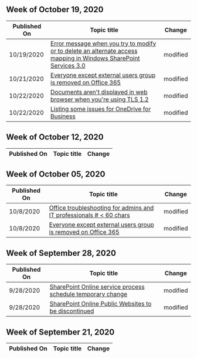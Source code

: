 <!-- This file is generated automatically each week. Changes made to this file will be overwritten.-->



## Week of October 19, 2020


| Published On |Topic title | Change |
|------|------------|--------|
| 10/19/2020 | [Error message when you try to modify or to delete an alternate access mapping in Windows SharePoint Services 3.0](/sharepoint/troubleshoot/security/update-conflict-when-modify-or-delete-alternate-access-mapping) | modified |
| 10/21/2020 | [Everyone except external users group is removed on Office 365](/sharepoint/troubleshoot/sharing-and-permissions/everyone-except-external-user-removed) | modified |
| 10/22/2020 | [Documents aren't displayed in web browser when you're using TLS 1.2](/sharepoint/troubleshoot/lists-and-libraries/documents-not-displayed-in-web-browser-when-using-tls-1.2) | modified |
| 10/22/2020 | [Listing some issues for OneDrive for Business](/sharepoint/troubleshoot/onedrive-welcome) | modified |


## Week of October 12, 2020


| Published On |Topic title | Change |
|------|------------|--------|


## Week of October 05, 2020


| Published On |Topic title | Change |
|------|------------|--------|
| 10/8/2020 | [Office troubleshooting for admins and IT professionals # < 60 chars](/sharepoint/troubleshoot/index) | modified |
| 10/8/2020 | [Everyone except external users group is removed on Office 365](/sharepoint/troubleshoot/sharing-and-permissions/everyone-except-external-user-removed) | modified |


## Week of September 28, 2020


| Published On |Topic title | Change |
|------|------------|--------|
| 9/28/2020 | [SharePoint Online service process schedule temporary change](/sharepoint/troubleshoot/administration/temporary-adjustments-in-sharepoint-online) | modified |
| 9/28/2020 | [SharePoint Online Public Websites to be discontinued](/sharepoint/troubleshoot/sites/public-websites-be-discontinued) | modified |


## Week of September 21, 2020


| Published On |Topic title | Change |
|------|------------|--------|
